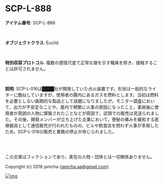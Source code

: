 # SCP-L-888

**アイテム番号**: SCP-L-888  

<br>  

**オブジェクトクラス**: Euclid  

<br>  

**特別収容プロトコル**: 複数の感情尺度で正常な値を示す職員を除き，接触することは許可されません。  

<br>  

**説明**: SCP-L-016は████社が開発していた点火装置です。形状は一般的なライターに酷似していますが，使用者の腸内にあるガスを燃料とします。当初は燃料を必要としない画期的な製品として話題になりましたが，モニター調査において，出力が不安定なことや，屋内で頻繁に火事の原因になったこと，事故後に使用者が周囲の人物に揶揄されたことなどが原因で，店頭での販売は見送られました。その後，開発メンバーが立ち上げた企業において，便秘の痛みを緩和する医療器具として通信販売が行われたものの，ビルや飲食店を問わず火事が多発したため，SCP-L-016の販売と業務の停止が命じられました。  

<br>  
<br>  

この文章はフィクションであり，実在の人物・団体とは一切関係ありません。  

Copyright (c) 2018 jamcha (jamcha.aa@gmail.com).  

[![img](http://i.creativecommons.org/l/by-sa/4.0/88x31.png)](http://creativecommons.org/licenses/by-sa/4.0/deed)